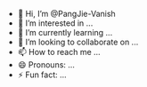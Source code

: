 - 👋 Hi, I’m @PangJie-Vanish
- 👀 I’m interested in ...
- 🌱 I’m currently learning ...
- 💞️ I’m looking to collaborate on ...
- 📫 How to reach me ...
- 😄 Pronouns: ...
- ⚡ Fun fact: ...

<!---
PangJie-Vanish/PangJie-Vanish is a ✨ special ✨ repository because its `README.md` (this file) appears on your GitHub profile.
You can click the Preview link to take a look at your changes.
--->
